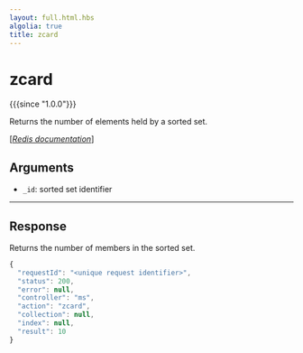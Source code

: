 ```yaml
---
layout: full.html.hbs
algolia: true
title: zcard
---
```



# zcard

{{{since "1.0.0"}}}

Returns the number of elements held by a sorted set.

[[_Redis documentation_]](https://redis.io/commands/zcard)


## Arguments

* `_id`: sorted set identifier

---

## Response

Returns the number of members in the sorted set.

```javascript
{
  "requestId": "<unique request identifier>",
  "status": 200,
  "error": null,
  "controller": "ms",
  "action": "zcard",
  "collection": null,
  "index": null,
  "result": 10
}
```
